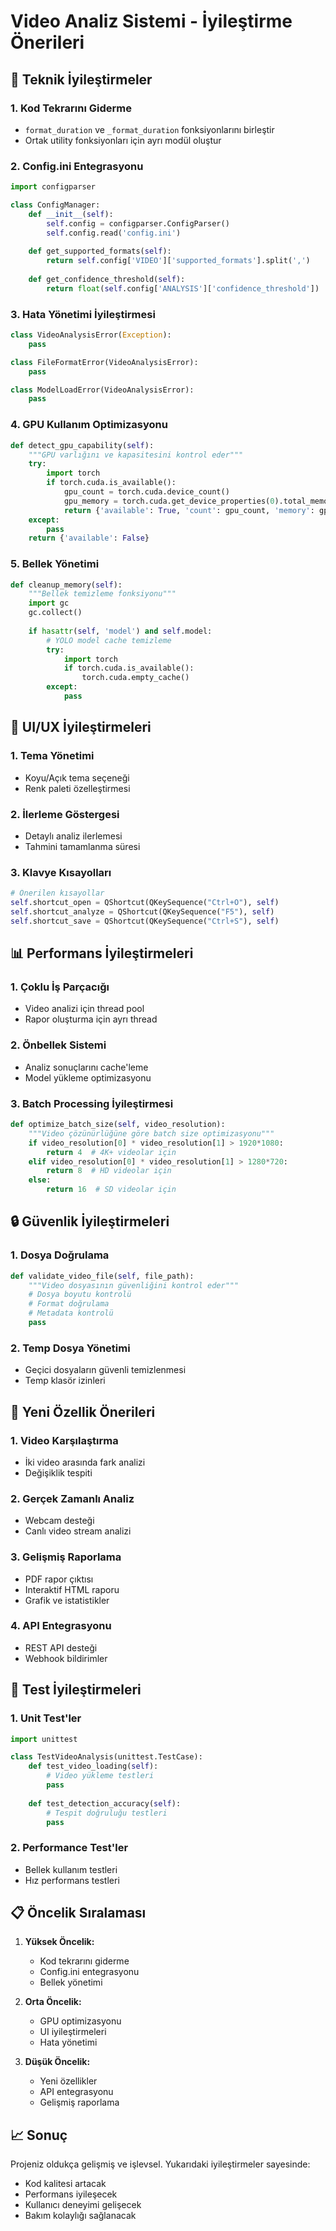 # Video Analiz Sistemi - İyileştirme Önerileri

## 🔧 Teknik İyileştirmeler

### 1. Kod Tekrarını Giderme
- `format_duration` ve `_format_duration` fonksiyonlarını birleştir
- Ortak utility fonksiyonları için ayrı modül oluştur

### 2. Config.ini Entegrasyonu
```python
import configparser

class ConfigManager:
    def __init__(self):
        self.config = configparser.ConfigParser()
        self.config.read('config.ini')
    
    def get_supported_formats(self):
        return self.config['VIDEO']['supported_formats'].split(',')
    
    def get_confidence_threshold(self):
        return float(self.config['ANALYSIS']['confidence_threshold'])
```

### 3. Hata Yönetimi İyileştirmesi
```python
class VideoAnalysisError(Exception):
    pass

class FileFormatError(VideoAnalysisError):
    pass

class ModelLoadError(VideoAnalysisError):
    pass
```

### 4. GPU Kullanım Optimizasyonu
```python
def detect_gpu_capability(self):
    """GPU varlığını ve kapasitesini kontrol eder"""
    try:
        import torch
        if torch.cuda.is_available():
            gpu_count = torch.cuda.device_count()
            gpu_memory = torch.cuda.get_device_properties(0).total_memory
            return {'available': True, 'count': gpu_count, 'memory': gpu_memory}
    except:
        pass
    return {'available': False}
```

### 5. Bellek Yönetimi
```python
def cleanup_memory(self):
    """Bellek temizleme fonksiyonu"""
    import gc
    gc.collect()
    
    if hasattr(self, 'model') and self.model:
        # YOLO model cache temizleme
        try:
            import torch
            if torch.cuda.is_available():
                torch.cuda.empty_cache()
        except:
            pass
```

## 🎨 UI/UX İyileştirmeleri

### 1. Tema Yönetimi
- Koyu/Açık tema seçeneği
- Renk paleti özelleştirmesi

### 2. İlerleme Göstergesi
- Detaylı analiz ilerlemesi
- Tahmini tamamlanma süresi

### 3. Klavye Kısayolları
```python
# Önerilen kısayollar
self.shortcut_open = QShortcut(QKeySequence("Ctrl+O"), self)
self.shortcut_analyze = QShortcut(QKeySequence("F5"), self)
self.shortcut_save = QShortcut(QKeySequence("Ctrl+S"), self)
```

## 📊 Performans İyileştirmeleri

### 1. Çoklu İş Parçacığı
- Video analizi için thread pool
- Rapor oluşturma için ayrı thread

### 2. Önbellek Sistemi
- Analiz sonuçlarını cache'leme
- Model yükleme optimizasyonu

### 3. Batch Processing İyileştirmesi
```python
def optimize_batch_size(self, video_resolution):
    """Video çözünürlüğüne göre batch size optimizasyonu"""
    if video_resolution[0] * video_resolution[1] > 1920*1080:
        return 4  # 4K+ videolar için
    elif video_resolution[0] * video_resolution[1] > 1280*720:
        return 8  # HD videolar için
    else:
        return 16  # SD videolar için
```

## 🔒 Güvenlik İyileştirmeleri

### 1. Dosya Doğrulama
```python
def validate_video_file(self, file_path):
    """Video dosyasının güvenliğini kontrol eder"""
    # Dosya boyutu kontrolü
    # Format doğrulama
    # Metadata kontrolü
    pass
```

### 2. Temp Dosya Yönetimi
- Geçici dosyaların güvenli temizlenmesi
- Temp klasör izinleri

## 📱 Yeni Özellik Önerileri

### 1. Video Karşılaştırma
- İki video arasında fark analizi
- Değişiklik tespiti

### 2. Gerçek Zamanlı Analiz
- Webcam desteği
- Canlı video stream analizi

### 3. Gelişmiş Raporlama
- PDF rapor çıktısı
- Interaktif HTML raporu
- Grafik ve istatistikler

### 4. API Entegrasyonu
- REST API desteği
- Webhook bildirimler

## 🧪 Test İyileştirmeleri

### 1. Unit Test'ler
```python
import unittest

class TestVideoAnalysis(unittest.TestCase):
    def test_video_loading(self):
        # Video yükleme testleri
        pass
    
    def test_detection_accuracy(self):
        # Tespit doğruluğu testleri
        pass
```

### 2. Performance Test'ler
- Bellek kullanım testleri
- Hız performans testleri

## 📋 Öncelik Sıralaması

1. **Yüksek Öncelik:**
   - Kod tekrarını giderme
   - Config.ini entegrasyonu
   - Bellek yönetimi

2. **Orta Öncelik:**
   - GPU optimizasyonu
   - UI iyileştirmeleri
   - Hata yönetimi

3. **Düşük Öncelik:**
   - Yeni özellikler
   - API entegrasyonu
   - Gelişmiş raporlama

## 📈 Sonuç

Projeniz oldukça gelişmiş ve işlevsel. Yukarıdaki iyileştirmeler sayesinde:
- Kod kalitesi artacak
- Performans iyileşecek
- Kullanıcı deneyimi gelişecek
- Bakım kolaylığı sağlanacak
